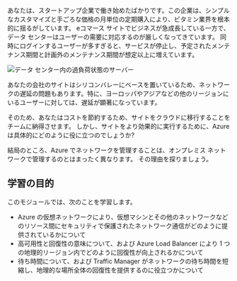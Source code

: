あなたは、スタートアップ企業で働き始めたばかりです。この企業は、シンプルなカスタマイズと手ごろな価格の月単位の定期購入により、ビタミン業界を根本的に揺るがしています。 eコマース サイトでビジネスが急成長している一方で、データ センターはユーザーの需要に対応するのが厳しくなってきています。 同時にログインするユーザーが多すぎると、サービスが停止し、予定されたメンテナンス期間と計画外のメンテナンス期間が想定以上に増えています。

![データ センター内の過負荷状態のサーバー](../media/1-heading.png)

あなたの会社のサイトはシリコンバレーにベースを置いているため、ネットワークの遅延の問題もあります。特に、ヨーロッパやアジアなどの他のリージョンにいるユーザーに対しては、遅延が顕著になっています。 

そのため、あなたはコストを節約するため、サイトをクラウドに移行することをチームに納得させます。 しかし、サイトをより効果的に実行するために、Azure は具体的にどのように役に立つのでしょうか?

結局のところ、Azure でネットワークを管理することは、オンプレミス ネットワークで管理するのとはまったく異なります。 その理由を探りましょう。

## <a name="learning-objectives"></a>学習の目的

このモジュールでは、次のことを学習します。

- Azure の仮想ネットワークにより、仮想マシンとその他のネットワークなどのリソース間にセキュリティで保護されたネットワーク通信がどのように提供されているかについて
- 高可用性と回復性の意味について、および Azure Load Balancer により 1 つの地理的リージョン内でどのように回復性が向上されるかについて
- 待ち時間について、および Traffic Manager がネットワークの待ち時間を短縮し、地理的な場所全体の回復性を提供するのに役立つかについて
